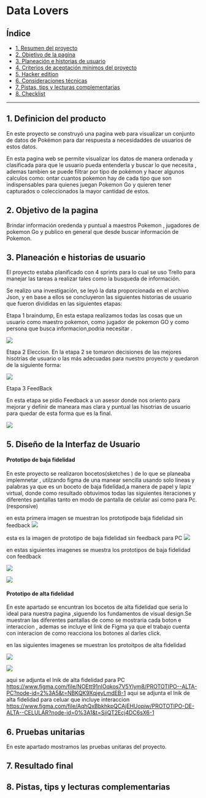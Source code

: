 # Data Lovers

## Índice


* [1. Resumen del proyecto](#1-resumen-del-proyecto)
* [2. Objetivo de la pagina](#2-objetivo-de-la-pagina)
* [3. Planeación e historias de usuario](#3-Planeación-e-historias-de-usuario)
* [4. Criterios de aceptación mínimos del proyecto](#4-criterios-de-aceptación-mínimos-del-proyecto)
* [5. Hacker edition](#5-Diseño-de-la-Interfaz-de-Usuario)
* [6. Consideraciones técnicas](#6-Pruebas-unitarias)
* [7. Pistas, tips y lecturas complementarias](#7-Resultado-final)
* [8. Checklist](#8-checklist)

***




## 1. Definicion del producto

En este proyecto se construyó una pagina web para visualizar un conjunto de datos 
de Pokémon para dar respuesta a necesidaddes de usuarios de estos datos. 

En esta pagina web se permite visualizar los datos de manera ordenada y clasificada 
para que le usuario pueda entenderla y buscar lo que necesita , ademas tambien se
puede filtrar por tipo de pokémon y hacer algunos calculos como: ontar cuantos pokemon
hay de cada tipo   que son indispensables para quienes juegan Pokemon Go  y quieren tener
capturados o coleccionados la mayor cantidad de estos.

## 2. Objetivo de la pagina 

Brindar información oredenda y puntual a maestros Pokemon , jugadores de pokemon Go
 y publico en general que desde buscar información de Pokemon.

## 3. Planeación e historias de usuario
El proyecto estaba planificado con 4 sprints para lo cual se uso Trello
para manejar las tareas a realizar tales como la busqueda de información.

Se realizo una investigación, se leyó la data proporcionada en el archivo Json,
y en base a ellos se concluyeron las siguientes historias de usuario que 
fueron divididas en las siguientes etapas:

Etapa 1 braindump,
En esta estapa realizamos todas las cosas que un usuario como maestro pokemon, 
como jugador de pokemon GO y como persona que busca informacion,podria necesitar .


![](src/imagenes/ETAPA1hu.png)



Etapa 2 Eleccion.
En la etapa 2 se tomaron decisiones de las mejores hisotrias de usuario o las más 
adecuadas para nuestro proyecto y quedaron de la siguiente forma:

![](src/imagenes/etapa2.png)



Etapa 3 FeedBack

En esta etapa se pidio Feedback a un asesor donde nos oriento para mejorar
y definir de maneara mas clara y puntual las  hisotrias de usuario para quedar  de esta
forma que es la final.

![](src/imagenes/etapa3.png)






## 5. Diseño de la Interfaz de Usuario


#### Prototipo de baja fidelidad

En este proyecto se realizaron bocetos(sketches ) de lo que se planeaba implemnetar ,
utilzando figma de una manear sencilla usando solo lineas y palabras ya que es un 
boceto de baja fidelidad,a manera de papel y lapiz virtual, donde como resultado obtuvimos
todas las siguientes iteraciones y diferentes pantallas tanto en modo de pantalla de celular
asi como para Pc.(responsive)

en esta primera imagen se muestran los prototipode baja fidelidad sin feedback
![](src/imagenes/protoBjacel.png)

esta es la imagen de prototipo de baja fidelidad sin feedback para PC
![](src/imagenes/protobajapc1.png)

en estas siguientes imagenes se muestra los prototipos de baja fidelidad con feedback 

![](src/imagenes/protobajacelular2.0.png)

![](src/imagenes/protobajapc.png)



#### Prototipo de alta fidelidad

En este apartado se encuntran los bocetos de alta fidelidad que seria lo ideal para
nuestra pagina ,siguendo los fundamentos de visual design.Se muestran las diferentes
pantallas de como se mostraria cada boton e interaccion , ademas se incluye el link de
Figma ya que el trabajo cuenta con interacion de como reacciona los botones al darles click.

en las siguientes imagenes se muestran los protoitpos de alta fidelidad

![](src/imagenes/Android%20Large%20-%205.png)

![](src/imagenes/MacBook%20Pro%2014_%20-%201.png)

aqui se adjunta el lnik de alta fidelidad para PC 
https://www.figma.com/file/NOEtt91nIOqkos7V5Ylym8/PROTOTIPO--ALTA-PC?node-id=2%3A5&t=NBKQK9XqjeyLmdEB-1
aqui se adjunta el lnik de alta fidelidad para celuar que incluye interaccion 
https://www.figma.com/file/AqhQxBbkhkpQCAjEHUopiw/PROTOTIPO-DE-ALTA--CELULAR?node-id=0%3A1&t=SiiQT2Ecj4DC6sX6-1

## 6. Pruebas unitarias
En este apartado mostramos las pruebas unitaras del proyecto.

## 7. Resultado final 



## 8. Pistas, tips y lecturas complementarias


